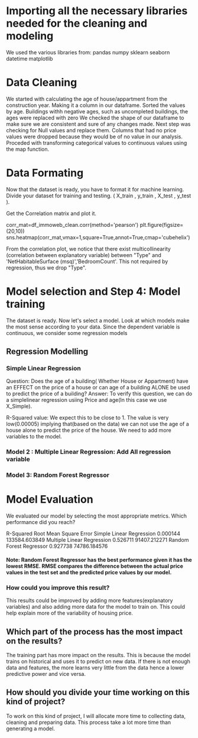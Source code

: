 # Importing all the necessary libraries needed for the cleaning and modeling

We used the various libraries from: 
pandas
numpy
sklearn
seaborn
datetime
matplotlib

# Data Cleaning

We started with calculating the age of house/appartment from the construction year.
Making it a column in our dataframe.
Sorted the values by age.
Buildings withh negative ages, such as uncompleted buildings, the ages were replaced with zero
We checked the shape of our dataframe to make sure we are consistent and sure of any changes made.
Next step was checking for Null values and replace them.
Columns that had no price values were dropped because they would be of no value in our analysis.
Proceded with transforming categorical values to continuous values using the map function.

# Data Formating

Now that the dataset is ready, you have to format it for machine learning.
Divide your dataset for training and testing. ( X_train , y_train , X_test , y_test ).

Get the Correlation matrix and plot it.

corr_mat=df_immoweb_clean.corr(method='pearson')
plt.figure(figsize=(20,10))
sns.heatmap(corr_mat,vmax=1,square=True,annot=True,cmap='cubehelix')

From the correlation plot, we notice that there exist multicollinearity (correlation between explanatory variable) between "Type" and 'NetHabitableSurface (msq)','BedroomCount'. This not required by regression, thus we drop "Type".

# Model selection and Step 4: Model training

The dataset is ready. Now let's select a model.
Look at which models make the most sense according to your data.
Since the dependent variable is continuous, we consider some regression models

## Regression Modelling

### Simple Linear Regression

Question: Does the age of a building( Whether House or Appartment) have an EFFECT on the price of a house or can age of a building ALONE be used to predict the price of a building?
Answer: To verify this question, we can do a simplelinear regression usiing Price and age(In this case we use X_Simple).

R-Squared value: We expect this to be close to 1. The value is very low(0.00005) implying that(based on the data) we can not use the age of a house alone to predict the price of the house. We need to add more variables to the model.

### Model 2 : Multiple Linear Regression: Add All regression variable

### Model 3: Random Forest Regressor

# Model Evaluation

We evaluated our model by selecting the most appropriate metrics. Which
performance did you reach?

R-Squared	Root Mean Square Error
Simple Linear Regression	0.000144	133584.603849
Multiple Linear Regression	0.526711	91407.212271
Random Forest Regressor	0.927738	74786.184576

#### Note: Random Forest Regressor has the best performance given it has the lowest RMSE. RMSE  compares the difference between the actual price values in the test set and the predicted price values by our model.

### How could you improve this result?
This results could be improved by adding more features(explanatory variables) and also adding more data for the model to train on. This could help explain more of the variability of housing price.

## Which part of the process has the most impact on the results?

The training part has more impact on the results. This is because the model trains on historical and uses it to predict on new data. If there is not enough data and features, the more learns very little from the data hence a lower predictive power and vice versa.

## How should you divide your time working on this kind of project?

To work on this kind of project, I will allocate more time to collecting data, cleaning and preparing data. This process take a lot more time than generating a model.
